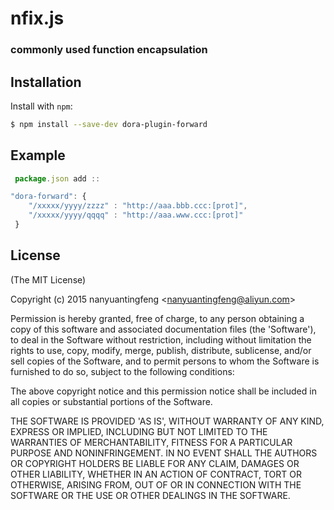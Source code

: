 nfix.js
=========
### commonly used function encapsulation
 

Installation
------------

Install with `npm`:

``` bash
$ npm install --save-dev dora-plugin-forward
```


Example
-------

``` js
 package.json add ::

"dora-forward": {
    "/xxxxx/yyyy/zzzz" : "http://aaa.bbb.ccc:[prot]",
    "/xxxxx/yyyy/qqqq" : "http://aaa.www.ccc:[prot]"
 }
```


License
-------

(The MIT License)

Copyright (c) 2015 nanyuantingfeng &lt;nanyuantingfeng@aliyun.com&gt;

Permission is hereby granted, free of charge, to any person obtaining
a copy of this software and associated documentation files (the
'Software'), to deal in the Software without restriction, including
without limitation the rights to use, copy, modify, merge, publish,
distribute, sublicense, and/or sell copies of the Software, and to
permit persons to whom the Software is furnished to do so, subject to
the following conditions:

The above copyright notice and this permission notice shall be
included in all copies or substantial portions of the Software.

THE SOFTWARE IS PROVIDED 'AS IS', WITHOUT WARRANTY OF ANY KIND,
EXPRESS OR IMPLIED, INCLUDING BUT NOT LIMITED TO THE WARRANTIES OF
MERCHANTABILITY, FITNESS FOR A PARTICULAR PURPOSE AND NONINFRINGEMENT.
IN NO EVENT SHALL THE AUTHORS OR COPYRIGHT HOLDERS BE LIABLE FOR ANY
CLAIM, DAMAGES OR OTHER LIABILITY, WHETHER IN AN ACTION OF CONTRACT,
TORT OR OTHERWISE, ARISING FROM, OUT OF OR IN CONNECTION WITH THE
SOFTWARE OR THE USE OR OTHER DEALINGS IN THE SOFTWARE.
